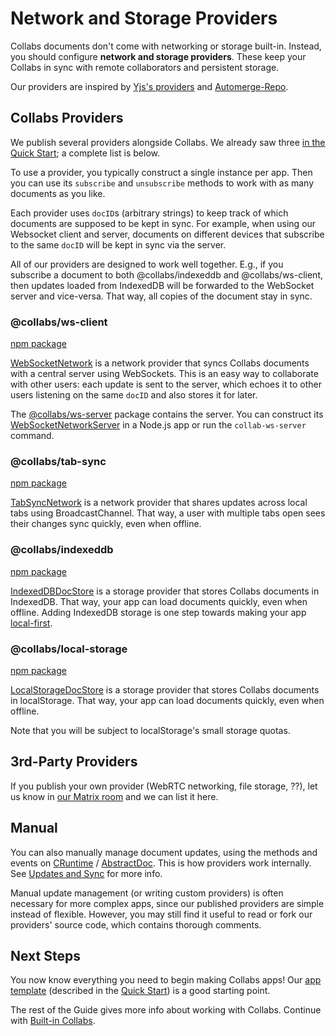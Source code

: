 # Network and Storage Providers

Collabs documents don't come with networking or storage built-in. Instead, you should configure **network and storage providers**. These keep your Collabs in sync with remote collaborators and persistent storage.

Our providers are inspired by [Yjs's providers](https://docs.yjs.dev/ecosystem/connection-provider) and [Automerge-Repo](https://github.com/automerge/automerge-repo).

## Collabs Providers

We publish several providers alongside Collabs. We already saw three [in the Quick Start](../quick_start.html#network-and-storage-providers); a complete list is below.

To use a provider, you typically construct a single instance per app. Then you can use its `subscribe` and `unsubscribe` methods to work with as many documents as you like.

Each provider uses `docID`s (arbitrary strings) to keep track of which documents are supposed to be kept in sync. For example, when using our Websocket client and server, documents on different devices that subscribe to the same `docID` will be kept in sync via the server.

All of our providers are designed to work well together. E.g., if you subscribe a document to both @collabs/indexeddb and @collabs/ws-client, then updates loaded from IndexedDB will be forwarded to the WebSocket server and vice-versa. That way, all copies of the document stay in sync.

### @collabs/ws-client

[npm package](https://www.npmjs.com/package/@collabs/ws-client)

[WebSocketNetwork](../api/ws-client/classes/WebSocketNetwork.html) is a network provider that syncs Collabs documents with a central server using WebSockets. This is an easy way to collaborate with other users: each update is sent to the server, which echoes it to other users listening on the same `docID` and also stores it for later.

The [@collabs/ws-server](https://www.npmjs.com/package/@collabs/ws-server) package contains the server. You can construct its [WebSocketNetworkServer](../api/ws-server/classes/WebSocketNetworkServer.html) in a Node.js app or run the `collab-ws-server` command.

### @collabs/tab-sync

[npm package](https://www.npmjs.com/package/@collabs/tab-sync)

[TabSyncNetwork](../api/tab-sync/classes/TabSyncNetwork.html) is a network provider that shares updates across local tabs using BroadcastChannel. That way, a user with multiple tabs open sees their changes sync quickly, even when offline.

### @collabs/indexeddb

[npm package](https://www.npmjs.com/package/@collabs/indexeddb)

[IndexedDBDocStore](../api/indexeddb/classes/IndexedDBDocStore.html) is a storage provider that stores Collabs documents in IndexedDB. That way, your app can load documents quickly, even when offline. Adding IndexedDB storage is one step towards making your app [local-first](https://www.inkandswitch.com/local-first/).

### @collabs/local-storage

[npm package](https://www.npmjs.com/package/@collabs/local-storage)

[LocalStorageDocStore](../api/local-storage/classes/LocalStorageDocStore.html) is a storage provider that stores Collabs documents in localStorage. That way, your app can load documents quickly, even when offline.

Note that you will be subject to localStorage's small storage quotas.

## 3rd-Party Providers

If you publish your own provider (WebRTC networking, file storage, ??), let us know in [our Matrix room](https://matrix.to/#/#collabs-library:matrix.org) and we can list it here.

## Manual

You can also manually manage document updates, using the methods and events on [CRuntime](../api/collabs/classes/CRuntime.html) / [AbstractDoc](../api/collabs/classes/AbstractDoc.html). This is how providers work internally. See [Updates and Sync](../advanced/updates.html) for more info.

Manual update management (or writing custom providers) is often necessary for more complex apps, since our published providers are simple instead of flexible. However, you may still find it useful to read or fork our providers' source code, which contains thorough comments.

## Next Steps

You now know everything you need to begin making Collabs apps! Our [app template](https://github.com/composablesys/collabs/tree/master/template-app) (described in the [Quick Start](../quick_start.html)) is a good starting point.

The rest of the Guide gives more info about working with Collabs. Continue with [Built-in Collabs](./built_in_collabs.html).
